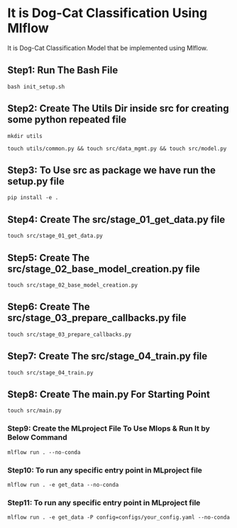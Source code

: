 # It is Dog-Cat Classification Using Mlflow
It is Dog-Cat Classification Model that be implemented using Mlflow.

## Step1: Run The Bash File
```
bash init_setup.sh
```

## Step2: Create The Utils Dir inside src for creating some python repeated file
```
mkdir utils
```
```
touch utils/common.py && touch src/data_mgmt.py && touch src/model.py
```

## Step3: To Use src as package we have run the setup.py file
```
pip install -e .
```

## Step4: Create The src/stage_01_get_data.py file 
```
touch src/stage_01_get_data.py
```

## Step5: Create The src/stage_02_base_model_creation.py file 
```
touch src/stage_02_base_model_creation.py
```

## Step6: Create The src/stage_03_prepare_callbacks.py file 
```
touch src/stage_03_prepare_callbacks.py
```

## Step7: Create The src/stage_04_train.py file 
```
touch src/stage_04_train.py
```

## Step8: Create The main.py For Starting Point 
```
touch src/main.py
```

### Step9: Create the MLproject File To Use Mlops & Run It by Below Command
```
mlflow run . --no-conda
```
### Step10: To run any specific entry point in MLproject file
```
mlflow run . -e get_data --no-conda
```

### Step11: To run any specific entry point in MLproject file
```
mlflow run . -e get_data -P config=configs/your_config.yaml --no-conda
```
